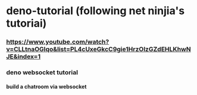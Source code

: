 # deno-tutorial (following net ninjia's tutoriai)

### https://www.youtube.com/watch?v=CLLtnaOGIqo&list=PL4cUxeGkcC9gie1HrzOlzGZdEHLKhwNJE&index=1

### deno websocket tutorial

#### build a chatroom via websocket
